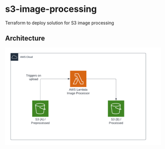 # s3-image-processing
Terraform to deploy solution for S3 image processing

## Architecture
![architecture diagram](./assets/architecture-diagram.png)